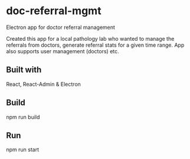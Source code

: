 # doc-referral-mgmt
Electron app for doctor referral management

Created this app for a local pathology lab who wanted to manage the referrals from doctors, generate referral stats for a given time range. App also supports user management (doctors) etc.

## Built with
React, React-Admin & Electron

## Build
npm run build


## Run
npm run start
